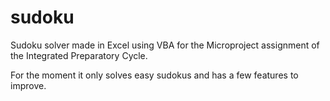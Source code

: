 # sudoku
Sudoku solver made in Excel using VBA for the Microproject assignment of the Integrated Preparatory Cycle.

For the moment it only solves easy sudokus and has a few features to improve.


